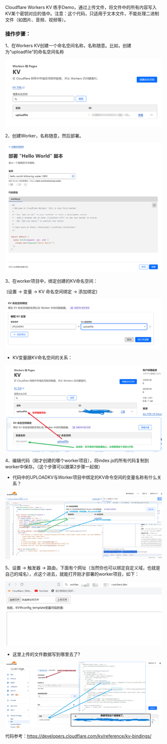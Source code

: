 Cloudflare Workers KV 练手Demo，通过上传文件，将文件中的所有内容写入KV某个密钥对应的值中。注意：这个代码，只适用于文本文件，不能处理二进制文件（如图片、音频、视频等）。

### 操作步骤：

1、在Workers KV创建一个命名空间名称，名称随意。比如，创建为“uploadfile”的命名空间名称

<img src="images\Snipaste_2024-03-26_00-30-15.png" />

2、创建Worker，名称随意，然后部署。

<img src="images\Snipaste_2024-03-26_00-14-23.png" />

3、在worker项目中，绑定创建的KV命名空间：

​	  (设置 -> 变量 -> KV 命名空间绑定 -> 添加绑定)

<img src="images\Snipaste_2024-03-25_23-24-04.png" />

- KV变量跟KV命名空间的关系：

<img src="images\Snipaste_2024-03-25_23-27-30.png" />

4、编辑代码（刚才创建的哪个worker项目），将index.js的所有代码复制到worker中保存。（这个步骤可以跟第2步骤一起做）

- 代码中的UPLOADKV与Worker项目中绑定的KV命令空间的变量名称有什么关系？

<img src="images\Snipaste_2024-03-25_23-39-13.png" />

5、设置 -> 触发器 -> 路由，下面有个网址（当然你也可以绑定自定义域，也就是自己的域名），点这个进去，就能打开刚才部署的worker项目，如下：

<img src="images\Snipaste_2024-03-25_23-45-06.png" />

- 这里上传的文件数据写到哪里去了?

<img src="images\Snipaste_2024-03-26_00-01-39.png" />

代码参考：https://developers.cloudflare.com/kv/reference/kv-bindings/